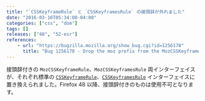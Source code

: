 ```yaml
---
title: "`CSSKeyframeRule` と `CSSKeyframesRule` の接頭辞が外れました"
date: "2016-03-16T05:34:00-04:00"
categories: ["css", "dom"]
tags: []
releases: ["48", "52-esr"]
references:
    - url: "https://bugzilla.mozilla.org/show_bug.cgi?id=1256178"
      title: "Bug 1256178 - Drop the moz prefix from the MozCSSKeyframeRule and MozCSSKeyframesRule interfaces"
---
```

接頭辞付きの `MozCSSKeyframeRule`、`MozCSSKeyframesRule` 両インターフェイスが、それぞれ標準の [`CSSKeyframeRule`](https://developer.mozilla.org/docs/Web/API/CSSKeyframeRule)、[`CSSKeyframesRule`](https://developer.mozilla.org/docs/Web/API/CSSKeyframesRule) インターフェイスに置き換えられました。Firefox 48 以降、接頭辞付きのものは使用不可となります。
